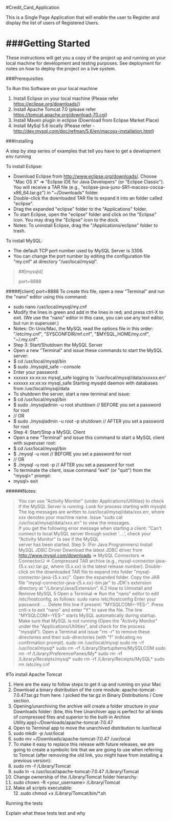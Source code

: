 #Credit_Card_Application

This is a Single Page Application that will enable the user to Register and display the list of users of Registered Users. 

###Getting Started
===

These instructions will get you a copy of the project up and running on your local machine for development and testing purposes. See deployment for notes on how to deploy the project on a live system.

###Prerequisities

To Run this Software on your local machine  
1. Install Eclipse on your local machine (Please refer https://eclipse.org/downloads/)  
2. Install Apache Tomcat 7.0 (please refer https://tomcat.apache.org/download-70.cgi)  
3. Install Maven plugin in eclipse (Download from Eclipse Market Place)  
4. Install MySql 5.6 locally (Please refer - http://dev.mysql.com/doc/refman/5.6/en/macosx-installation.html)  

###Installing

A step by step series of examples that tell you have to get a development env running

To install Eclipse:
* Download Eclipse from http://www.eclipse.org/downloads/. Choose "Mac OS X" ⇒ "Eclipse IDE for Java Developers" (or "Eclipse Classic"). You will receive a TAR file (e.g., "eclipse-java-juno-SR1-macosx-cocoa-x86_64.tar.gz") in "~/Downloads" folder.  
* Double-click the downloaded TAR file to expand it into an folder called "eclipse".  
* Drag the expanded "eclipse" folder to the "Applications" folder.  
* To start Eclipse, open the "eclipse" folder and click on the "Eclipse" icon. You may drag the "Eclipse" icon to the dock.  
* Notes: To uninstall Eclipse, drag the "/Applications/eclipse" folder to trash.  

To install MySQL:
* The default TCP port number used by MySQL Server is 3306.
* You can change the port number by editing the configuration file "my.cnf" at directory "/usr/local/mysql".  

> ##[mysqld]
> 
> port=8888
> 

#####[client]
port=8888
To create this file, open a new "Terminal" and run the "nano" editor using this command:  
* sudo nano /usr/local/mysql/my.cnf  
* Modify the lines in green and add in the lines in red; and press ctrl-X to exit. (We use the "nano" editor in this case, you can use any text editor, but run in superuser.)  
* Notes: On Unix/Mac, the MySQL read the options file in this order: "/etc/my.cnf", "SYSCONFDIR/mf.cnf", "$MYSQL_HOME/my.cnf", "~/.my.cnf".  
* Step 3: Start/Shutdown the MySQL Server  
* Open a new "Terminal" and issue these commands to start the MySQL server:  
* $ cd /usr/local/mysql/bin  
* $ sudo ./mysqld_safe --console  
* Enter your password:  
* xxxxxx xx:xx:xx mysql_safe logging to '/usr/local/mysql/data/xxxxxx.err'  
* xxxxxx xx:xx:xx mysql_safe Starting mysqld daemon with databases from /usr/local/mysql/data  
* To shutdown the server, start a new terminal and issue:  
* $ cd /usr/local/mysql/bin   
* $ sudo ./mysqladmin -u root shutdown     // BEFORE you set a password for root  
* // OR  
* $ sudo ./mysqladmin -u root -p shutdown  // AFTER you set a password for root  
* Step 4: Start/Stop a MySQL Client  
* Open a new "Terminal" and issue this command to start a MySQL client with superuser root:  
* $ cd /usr/local/mysql/bin  
* $ ./mysql -u root      // BEFORE you set a password for root  
* // OR  
* $ ./mysql -u root -p   // AFTER you set a password for root  
* To terminate the client, issue command "exit" (or "quit") from the "mysql>" prompt:  
* mysql> exit  

######Notes:
> You can use "Activity Monitor" (under Applications/Utilities) to check if the MySQL Server is running. Look for process starting with mysqld.  
> The log messages are written to /usr/local/mysql/data/xxx.err, where xxx denotes your machine name. Issue "sudo cat /usr/local/mysql/data/xxx.err" to view the messages.  
> If you get the following error message when starting a client: "Can't connect to local MySQL server through socket '....', check your "Activity Monitor" to see if the MySQL  
> server has been started.
Step 5: (For Java Programmers) Install MySQL JDBC Driver
Download the latest JDBC driver from http://www.mysql.com/downloads ⇒ MySQL Connectors ⇒ Connector/J ⇒ Compressed TAR archive (e.g., mysql-connector-java-{5.x.xx}.tar.gz, where {5.x.xx} is the latest release number).
Double-click on the downloaded TAR file to expand into folder "mysql-connector-java-{5.x.xx}".
Open the expanded folder. Copy the JAR file "mysql-connector-java-{5.x.xx}-bin.jar" to JDK's extension directory at "/Library/Java/Extension".
6.2  How to Uninstall and Remove MySQL 5
Open a Terminal ⇒ Run the "nano" editor to edit /etc/hostconfig, as follows:
sudo nano /etc/hostconfig
Enter your password: ....
Delete this line if present: "MYSQLCOM=-YES-". Press cntl-x to exit "nano" and enter "Y" to save the file. The line "MYSQLCOM=-YES-" starts MySQL automatically during startup.
Make sure that MySQL is not running (Open the "Activity Monitor" under the "Applications/Utilities", and check for the process "mysqld"). Open a Terminal and issue "rm -r" to remove these directories and their sub-directories (with "f" indicating no confirmation prompt).
sudo rm /usr/local/mysql
sudo rm -rf /usr/local/mysql*
sudo rm -rf /Library/StartupItems/MySQLCOM
sudo rm -rf /Library/PreferencePanes/My*
sudo rm -rf /Library/Receipts/mysql*
sudo rm -rf /Library/Receipts/MySQL*
sudo rm /etc/my.cnf


#To install Apache Tomcat
1. Here are the easy to follow steps to get it up and running on your Mac  
2. Download a binary distribution of the core module: apache-tomcat-7.0.47.tar.gz from here. I picked the tar.gz in Binary Distributions / Core section.
3. Opening/unarchiving the archive will create a folder structure in your Downloads folder: (btw, this free Unarchiver app is perfect for all kinds of compressed files and  superior to the built-in Archive Utility.app)~/Downloads/apache-tomcat-7.0.47  
3. Open to Terminal app to move the unarchived distribution to /usr/local  
4. sudo mkdir -p /usr/local  
5. sudo mv ~/Downloads/apache-tomcat-7.0.47 /usr/local  
6. To make it easy to replace this release with future releases, we are going to create a symbolic link that we are going to use when referring to Tomcat (after removing the old link, you might have from installing a previous version):  
7. sudo rm -f /Library/Tomcat  
8. sudo ln -s /usr/local/apache-tomcat-7.0.47 /Library/Tomcat  
9. Change ownership of the /Library/Tomcat folder hierarchy:  
10. sudo chown -R <your_username> /Library/Tomcat  
11. Make all scripts executable:  
12 .sudo chmod +x /Library/Tomcat/bin/*.sh  


Running the tests



Explain what these tests test and why

